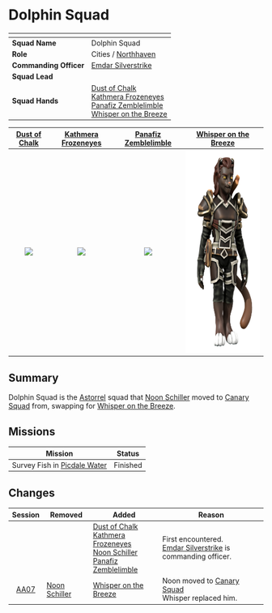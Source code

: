 # Dolphin Squad

| []() | |
| --- | --- |
| **Squad Name** | Dolphin Squad | squad.2
| **Role** | Cities / [Northhaven](../../../places/cities/northhaven.md) |
| **Commanding Officer** | [Emdar Silverstrike](../../../characters/emdar-silverstrike.md) |
| **Squad Lead** | |
| **Squad Hands** | [Dust of Chalk](../../../characters/dust-of-chalk.md)<br>[Kathmera Frozeneyes](../../../characters/kathmera-frozeneyes.md)<br>[Panafiz Zemblelimble](../../../characters/panafiz-zemblelimble.md)<br>[Whisper on the Breeze](../../../characters/whisper-on-the-breeze.md) |

| [Dust of Chalk](../../../characters/dust-of-chalk.md) | [Kathmera Frozeneyes](../../../characters/kathmera-frozeneyes.md) | [Panafiz Zemblelimble](../../../characters/panafiz-zemblelimble.md) | [Whisper on the Breeze](../../../characters/whisper-on-the-breeze.md) |
|:---:|:---:|:---:|:---:|
| <img src="https://raw.githubusercontent.com/jesskelsall/astarus-images/main/characters/portraits/imageid.png" height="400" /> | <img src="https://raw.githubusercontent.com/jesskelsall/astarus-images/main/characters/portraits/imageid.png" height="400" /> | <img src="https://raw.githubusercontent.com/jesskelsall/astarus-images/main/characters/portraits/imageid.png" height="400" /> | <img src="https://raw.githubusercontent.com/jesskelsall/astarus-images/main/characters/portraits/63cc05f09a0e0c3b.png" height="400" /> |

## Summary

Dolphin Squad is the [Astorrel](../astorrel.md) squad that [Noon Schiller](../../../characters/noon-schiller.md) moved to [Canary Squad](canary-squad.md) from, swapping for [Whisper on the Breeze](../../../characters/whisper-on-the-breeze.md).

## Missions

| Mission | Status |
| --- | --- |
| Survey Fish in [Picdale Water](../../../places/rivers-lakes/picdale-water.md) | Finished |

## Changes

| Session | Removed | Added | Reason |
|:---:| --- | --- | --- |
||| [Dust of Chalk](../../../characters/dust-of-chalk.md)<br>[Kathmera Frozeneyes](../../../characters/kathmera-frozeneyes.md)<br>[Noon Schiller](../../../characters/noon-schiller.md)<br>[Panafiz Zemblelimble](../../../characters/panafiz-zemblelimble.md) | First encountered.<br>[Emdar Silverstrike](../../../characters/emdar-silverstrike.md) is commanding officer. |
| [AA07](../../../sessions/AA07.md) | [Noon Schiller](../../../characters/noon-schiller.md) | [Whisper on the Breeze](../../../characters/whisper-on-the-breeze.md) | Noon moved to [Canary Squad](canary-squad.md)<br>Whisper replaced him.
